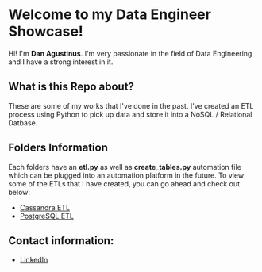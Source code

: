 # Welcome to my Data Engineer Showcase!

Hi! I'm **Dan Agustinus**. I'm very passionate in the field of Data Engineering and I have a strong interest in it.


## What is this Repo about?

These are some of my works that I've done in the past. I've created an ETL process using Python to pick up data and store it into a NoSQL / Relational Datbase.

## Folders Information

Each folders have an **etl.py** as well as **create_tables.py** automation file which can be plugged into an automation platform in the future. To view some of the ETLs that I have created, you can go ahead and check out below:

- [Cassandra ETL](https://github.com/DAgustinus/udacity_de/blob/master/ETL%20Process%20-%20Cassandra/etl.py)
- [PostgreSQL ETL](https://github.com/DAgustinus/udacity_de/tree/master/ETL%20Process%20-%20Postgres)

## Contact information:

- [LinkedIn](https://www.linkedin.com/in/dagustinus/)
